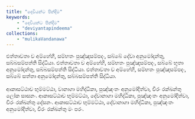 ```yaml
---
title: "දෙවියන්ට පින්දීම"
keywords: 
    - "දෙවියන්ට පින්දීම"
    - "deviyantapindeema"
collections:
    - "mulikaVandanawa"
---
```

<p>එත්තාවතා ච අම්හේහි, සම්භතං පුඤ්ඤසම්පදං, සබ්බේ දේවා අනුමෝදන්තු, සබ්බසම්පත්ති සිද්ධියා. එත්තාවතා ච අම්හේහි, සම්භතං පුඤ්ඤසම්පදං, සබ්බේ භූතා අනුමෝදන්තු, සබ්බසම්පත්ති සිද්ධියා. එත්තාවතා ච අම්හේහි, සම්භතං පුඤ්ඤසම්පදං, සබ්බේ සත්තා අනුමෝදන්තු, සබ්බසම්පත්ති සිද්ධියා.<br/><br/>ආකාසට්ඨාච භුම්මට්ඨා, වානාගා මහිද්ධිකා, පුඤ්ඤංතං අනුමෝදිත්වා, චිරං රක්ඛන්තු ලෝක සාසනං. ආකාසට්ඨාච භුම්මට්ඨා, දේවානාගා මහිද්ධිකා, පුඤ්ඤංතං අනුමෝදිත්වා, චිරං රක්ඛන්තු දේසනං. ආකාසට්ඨාච භුම්මට්ඨා, දේවානාගා මහිද්ධිකා, පුඤ්ඤංතං අනුමෝදිත්වා, චිරං රක්ඛන්තු මං පරං.</p>
